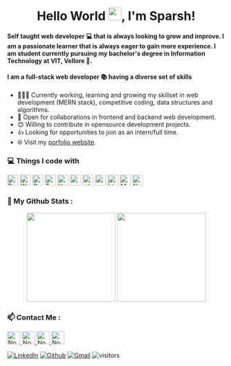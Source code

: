 

<h1 align="center">Hello World <img src="https://emojis.slackmojis.com/emojis/images/1593555389/9579/blob_excited.gif?1593555389" width="30"/>, I'm Sparsh!</h1>


<!-- ## Hi there 👋 -->


 #### Self taught web developer 💻 that is always looking to grow and improve. I am a passionate learner that is always eager to gain more experience. I am student currently pursuing my bachelor's degree in Information Technology at VIT, Vellore 🏫.
 #### I am a full-stack web developer 📚 having a diverse set of skills 

- 👨🏽‍💻 Currently working, learning and growing my skillset in web development (MERN stack), competitive coding, data structures and algorithms.
- 🤝 Open for collaborations in frontend and backend web development.
- 😊 Willing to contribute in opensource development projects.
- 👍 Looking for opportunities to join as an intern/full time.
- 🌐 Visit my [porfolio website](https://sparshjain2000.github.io/).
<!--
**SparshJain2000/SparshJain2000** is a ✨ _special_ ✨ repository because its `README.md` (this file) appears on your GitHub profile.

Here are some ideas to get you started: 

- 🔭 I’m currently working on ...
- 🌱 I’m currently learning ...
- 👯 I’m looking to collaborate on ...
- 🤔 I’m looking for help with ...
- 💬 Ask me about ...
- 📫 How to reach me: ...
- 😄 Pronouns: ...
- ⚡ Fun fact: ...
-->
<h3>💻 Things I code with</h3>
<p>
  <img height="25"  alt="React" src="https://img.shields.io/badge/-React-45b8d8?style=flat-square&logo=react&logoColor=white" />
  <img height="25"  alt="Webpack" src="https://img.shields.io/badge/-Webpack-8DD6F9?style=flat-square&logo=webpack&logoColor=white" /> 
  <img height="25" alt="Google Cloud Platform" src="https://img.shields.io/badge/-Google_Cloud_Platform-1a73e8?style=flat-square&logo=google-cloud&logoColor=white" />
  <img height="25"  alt="TypeScript" src="https://img.shields.io/badge/-TypeScript-007ACC?style=flat-square&logo=typescript&logoColor=white" />
  <img height="25"  alt="Heroku" src="https://img.shields.io/badge/-Heroku-430098?style=flat-square&logo=heroku&logoColor=white" />
  <img height="25"  alt="redux" src="https://img.shields.io/badge/-Redux-764ABC?style=flat-square&logo=redux&logoColor=white" />
  <img height="25"  alt="git" src="https://img.shields.io/badge/-Git-F05032?style=flat-square&logo=git&logoColor=white" />
  <img height="25" alt="npm" src="https://img.shields.io/badge/-NPM-CB3837?style=flat-square&logo=npm&logoColor=white" />
  <img height="25"  alt="html5" src="https://img.shields.io/badge/-HTML5-E34F26?style=flat-square&logo=html5&logoColor=white" />
  <img height="25" alt="MongoDB" src="https://img.shields.io/badge/-MongoDB-13aa52?style=flat-square&logo=mongodb&logoColor=white" />
  <img height="25" alt="Nodejs" src="https://img.shields.io/badge/-Nodejs-43853d?style=flat-square&logo=Node.js&logoColor=white" />
</p>

### 📑 My Github Stats :

<p align="center">
 <img height="205" src="https://github-readme-stats.vercel.app/api?username=SparshJain2000&show_icons=true&theme=radical&count_private=true&hide=issues&line_height=27" />
 <img height="205" src="https://github-readme-stats.vercel.app/api/top-langs/?username=SparshJain2000&theme=radical&hide=html,java" />
</p>

### 📫 Contact Me :

<a href="https://www.linkedin.com/in/sparsh-jain-87379a168/" ><img height="30" alt="Nodejs" src="https://img.shields.io/static/v1.svg?label=connect&message=@SparshJain&color=success&logo=linkedin&style=flat-square&logoColor=white&colorA=blue" /> </a>
<a href="https://www.github.com/SparshJain2000/" ><img height="30" alt="Nodejs" src="https://img.shields.io/static/v1.svg?label=follow&message=@SparshJain2000&color=grey&logo=github&style=flat-square&logoColor=white&colorA=black" /> </a>
<a href="mailto:jainsparsh0801@gmail.com" ><img height="30" alt="Nodejs" src="https://img.shields.io/static/v1.svg?message=jainsparsh0801@gmail.com&label=send&style=flat-square&logo=gmail&color=red&logoColor=red&colorA=grey&link=mailto:jainsparsh0801@gmail.com" /> </a>
<img height="30" alt="Nodejs" src="https://visitor-badge.laobi.icu/badge?page_id=SparshJain2000.SparshJain2000" /> 


[![LinkedIn](https://img.shields.io/static/v1.svg?label=connect&message=@SparshJain&color=success&logo=linkedin&style=flat-square&logoColor=white&colorA=blue)](https://www.linkedin.com/in/sparsh-jain-87379a168/) [![Github](https://img.shields.io/static/v1.svg?label=follow&message=@SparshJain2000&color=grey&logo=github&style=flat-square&logoColor=white&colorA=black)](https://www.github.com/SparshJain2000/) [![Gmail](https://img.shields.io/static/v1.svg?message=jainsparsh0801@gmail.com&label=send&style=flat-square&logo=gmail&color=red&logoColor=red&colorA=grey&link=mailto:jainsparsh0801@gmail.com)](mailto:jainsparsh0801@gmail.com) ![visitors](https://visitor-badge.laobi.icu/badge?page_id=SparshJain2000.SparshJain2000)

